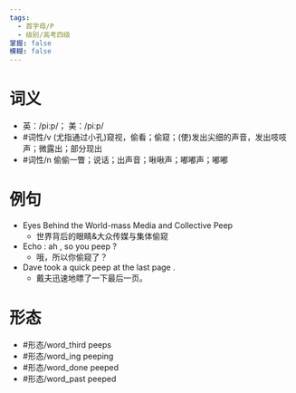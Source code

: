 ```yaml
---
tags:
  - 首字母/P
  - 级别/高考四级
掌握: false
模糊: false
---
```

# 词义
- 英：/piːp/； 美：/piːp/
- #词性/v  (尤指通过小孔)窥视，偷看；偷窥；(使)发出尖细的声音，发出吱吱声；微露出；部分现出
- #词性/n  偷偷一瞥；说话；出声音；啾啾声；嘟嘟声；嘟嘟
# 例句
- Eyes Behind the World-mass Media and Collective Peep
	- 世界背后的眼睛&大众传媒与集体偷窥
- Echo : ah , so you peep ?
	- 哦，所以你偷窥了？
- Dave took a quick peep at the last page .
	- 戴夫迅速地瞟了一下最后一页。
# 形态
- #形态/word_third peeps
- #形态/word_ing peeping
- #形态/word_done peeped
- #形态/word_past peeped
